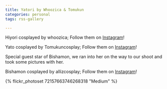 ```yaml
---
title: Yatori by Whoozica & Tomukun
categories: personal
tags: rss-gallery

---
```


Hiyori cosplayed by whoozica; Follow them on [Instagram](https://www.instagram.com/whoozica)!

Yato cosplayed by Tomukuncosplay; Follow them on [Instagram](https://www.instagram.com/Tomukuncosplay)!

Special guest star of Bishamon, we ran into her on the way to our shoot and took some pictures with her.

Bishamon cosplayed by allizcosplay; Follow them on [Instagram](https://www.instagram.com/allizcosplay)!

{% flickr_photoset 72157663746268318 "Medium" %}